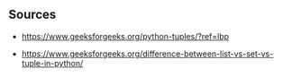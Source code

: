## Sources

* https://www.geeksforgeeks.org/python-tuples/?ref=lbp

* https://www.geeksforgeeks.org/difference-between-list-vs-set-vs-tuple-in-python/